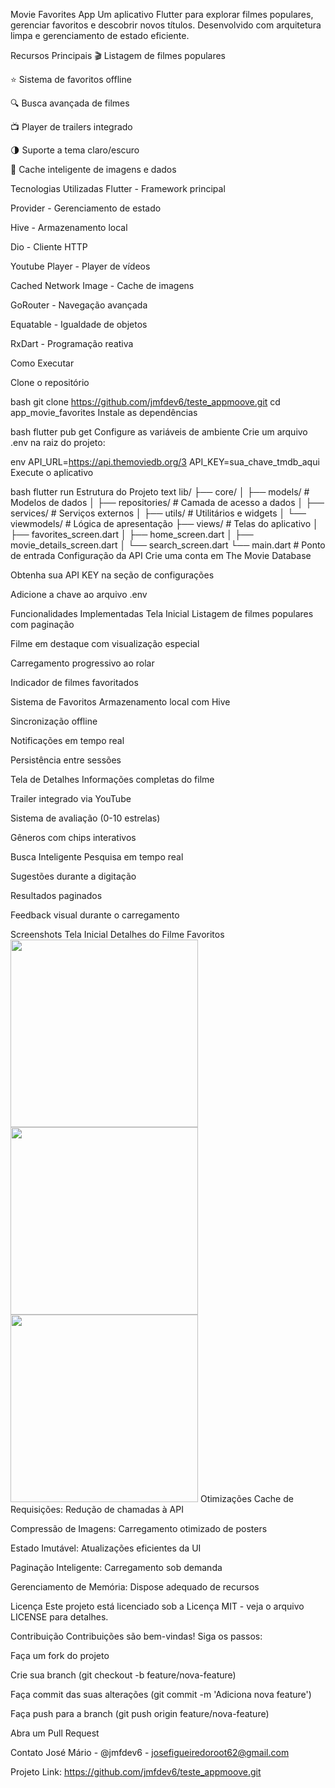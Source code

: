 Movie Favorites App
Um aplicativo Flutter para explorar filmes populares, gerenciar favoritos e descobrir novos títulos. Desenvolvido com arquitetura limpa e gerenciamento de estado eficiente.

Recursos Principais
🎬 Listagem de filmes populares

⭐ Sistema de favoritos offline

🔍 Busca avançada de filmes

📺 Player de trailers integrado

🌗 Suporte a tema claro/escuro

💾 Cache inteligente de imagens e dados

Tecnologias Utilizadas
Flutter - Framework principal

Provider - Gerenciamento de estado

Hive - Armazenamento local

Dio - Cliente HTTP

Youtube Player - Player de vídeos

Cached Network Image - Cache de imagens

GoRouter - Navegação avançada

Equatable - Igualdade de objetos

RxDart - Programação reativa

Como Executar

Clone o repositório

bash
git clone https://github.com/jmfdev6/teste_appmoove.git
cd app_movie_favorites
Instale as dependências

bash
flutter pub get
Configure as variáveis de ambiente
Crie um arquivo .env na raiz do projeto:

env
API_URL=https://api.themoviedb.org/3
API_KEY=sua_chave_tmdb_aqui
Execute o aplicativo

bash
flutter run
Estrutura do Projeto
text
lib/
├── core/
│   ├── models/           # Modelos de dados
│   ├── repositories/     # Camada de acesso a dados
│   ├── services/         # Serviços externos
│   ├── utils/            # Utilitários e widgets
│   └── viewmodels/       # Lógica de apresentação
├── views/                # Telas do aplicativo
│   ├── favorites_screen.dart
│   ├── home_screen.dart
│   ├── movie_details_screen.dart
│   └── search_screen.dart
└── main.dart             # Ponto de entrada
Configuração da API
Crie uma conta em The Movie Database

Obtenha sua API KEY na seção de configurações

Adicione a chave ao arquivo .env

Funcionalidades Implementadas
Tela Inicial
Listagem de filmes populares com paginação

Filme em destaque com visualização especial

Carregamento progressivo ao rolar

Indicador de filmes favoritados

Sistema de Favoritos
Armazenamento local com Hive

Sincronização offline

Notificações em tempo real

Persistência entre sessões

Tela de Detalhes
Informações completas do filme

Trailer integrado via YouTube

Sistema de avaliação (0-10 estrelas)

Gêneros com chips interativos

Busca Inteligente
Pesquisa em tempo real

Sugestões durante a digitação

Resultados paginados

Feedback visual durante o carregamento

Screenshots
Tela Inicial	Detalhes do Filme	Favoritos
<img src="screenshots/home.png" width="300">	<img src="screenshots/details.png" width="300">	<img src="screenshots/favorites.png" width="300">
Otimizações
Cache de Requisições: Redução de chamadas à API

Compressão de Imagens: Carregamento otimizado de posters

Estado Imutável: Atualizações eficientes da UI

Paginação Inteligente: Carregamento sob demanda

Gerenciamento de Memória: Dispose adequado de recursos

Licença
Este projeto está licenciado sob a Licença MIT - veja o arquivo LICENSE para detalhes.

Contribuição
Contribuições são bem-vindas! Siga os passos:

Faça um fork do projeto

Crie sua branch (git checkout -b feature/nova-feature)

Faça commit das suas alterações (git commit -m 'Adiciona nova feature')

Faça push para a branch (git push origin feature/nova-feature)

Abra um Pull Request

Contato
José Mário - @jmfdev6 - josefigueiredoroot62@gmail.com

Projeto Link: https://github.com/jmfdev6/teste_appmoove.git


